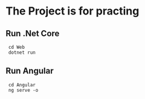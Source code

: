 


# The Project is for practing


## Run .Net Core

     cd Web
     dotnet run
## Run Angular

     cd Angular
     ng serve -o


